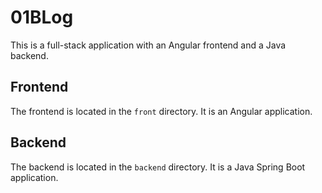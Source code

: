 # 01BLog

This is a full-stack application with an Angular frontend and a Java backend.

## Frontend

The frontend is located in the `front` directory. It is an Angular application.

## Backend

The backend is located in the `backend` directory. It is a Java Spring Boot application.
